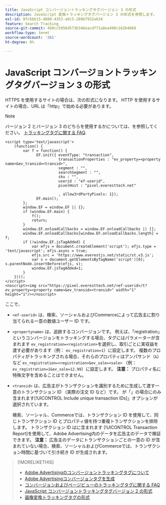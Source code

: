 ```yaml
---
title: JavaScript コンバージョントラッキングタグバージョン 3 の形式
description: JavaScript 変換トラッキングタグバージョン 3 の形式を参照します。
exl-id: 9fc6bb15-d880-4353-a8c5-260b7932ab34
feature: Search Tracking
source-git-commit: 4b9cc5956d573b346eacdf71a8ea490c162b4660
workflow-type: tm+mt
source-wordcount: '261'
ht-degree: 0%

---
```


# JavaScript コンバージョントラッキングタグバージョン 3 の形式

HTTPS を使用するサイトの場合は、次の形式になります。 HTTP を使用するサイトの場合、URL は「http」で始める必要があります。

>[!NOTE]
>
>バージョン 2 とバージョン 3 のどちらを使用するかについては、を参照してください。 [トラッキングタグに関する FAQ](/help/search-social-commerce/tracking/faqs-conversion-page-view-tracking-tags.md).

```
<script type='text/javascript'>
    (function() {
        var f = function() {
              EF.init({ eventType: "transaction",
                        transactionProperties : "ev_property=<property name>&ev_transid=<transid>",
                        segment : "",
                        searchSegment : "",
                        sku : "",
                        userid : "ef-userid",
                        pixelHost : "pixel.everesttech.net"
                        
                        , allow3rdPartyPixels: 1});
              EF.main();
        };
        window.EF = window.EF || {};
        if (window.EF.main) {
            f();
            return;
        }
        window.EF.onloadCallbacks = window.EF.onloadCallbacks || [];
        window.EF.onloadCallbacks[window.EF.onloadCallbacks.length] = f;
        if (!window.EF.jsTagAdded) {
            var efjs = document.createElement('script'); efjs.type = 'text/javascript'; efjs.async = true;
            efjs.src = 'https://www.everestjs.net/static/st.v3.js';
            var s = document.getElementsByTagName('script')[0]; s.parentNode.insertBefore(efjs, s);
            window.EF.jsTagAdded=1;
        }
    })();
</script>
<noscript><img src="https://pixel.everesttech.net/<ef-userid>/t?ev_property=<property name>&ev_transid=<transid>" width="1" height="1"/></noscript>
```

ここで、

* `<ef-userid>` は、検索、ソーシャルおよびCommerceによって広告主に割り当てられる一意の数値ユーザー ID です。

* `<propertyname>` は、追跡するコンバージョンです。 例えば、「registration」というコンバージョンをトラッキングする場合、タグにはパラメーターが含まれます `ev_registration=<registration>`を選択し、取引ごとに実収益を渡す必要があります（例： `ev_registration=1`）に設定します。 複数のプロパティがトラッキングされる場合、それらのプロパティはアンパサンド（`&`）など `ev_registration=<registration>&ev_sale=<sale>` （例： `ev_registration=1&ev_sale=12.99`）に設定します。 **注意：**  プロパティ名に特殊文字を含めることはできません。

* `<transid>` は、広告主がトランザクションを識別するために生成して渡す一意のトランザクション ID （実際の注文 ID など）です。 が「」の場合にのみ含まれます[!UICONTROL Include unique transaction IDs]」オプションが選択されています。

  検索、ソーシャル、Commerceでは、トランザクション ID を使用して、同じトランザクション ID とプロパティ値を持つ重複トランザクションを排除します。 トランザクション ID はに含まれます [!UICONTROL Transaction Report]を使用して、Adobe Advertising内のデータを広告主のデータで検証できます。 **注意：** 広告主のデータにトランザクションごとの一意の ID が含まれていない場合、検索、ソーシャルおよびCommerceでは、トランザクション時間に基づいて引き続き ID が生成されます。

<!-- add more links -->

>[!MORELIKETHIS]
>
>* [Adobe Advertisingのコンバージョントラッキングタグについて](/help/search-social-commerce/tracking/conversion-tracking-advertising.md)
>* [Adobe Advertisingコンバージョンタグを生成](/help/search-social-commerce/tools/conversion-tag-generate.md)
>* [コンバージョンおよびページビューのトラッキングタグに関する FAQ](/help/search-social-commerce/tracking/faqs-conversion-page-view-tracking-tags.md)
>* [JavaScript コンバージョントラッキングタグバージョン 2 の形式](format-conversion-tag-jsv2.md)
>* [画像変換トラッキングタグの形式](format-conversion-tag-image.md)

